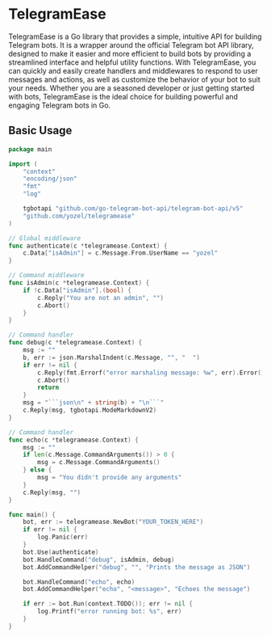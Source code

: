 # TelegramEase

TelegramEase is a Go library that provides a simple, intuitive API for building Telegram bots. It is a wrapper around the official Telegram bot API library, designed to make it easier and more efficient to build bots by providing a streamlined interface and helpful utility functions. With TelegramEase, you can quickly and easily create handlers and middlewares to respond to user messages and actions, as well as customize the behavior of your bot to suit your needs. Whether you are a seasoned developer or just getting started with bots, TelegramEase is the ideal choice for building powerful and engaging Telegram bots in Go.

## Basic Usage

```go
package main

import (
	"context"
	"encoding/json"
	"fmt"
	"log"

	tgbotapi "github.com/go-telegram-bot-api/telegram-bot-api/v5"
	"github.com/yozel/telegramease"
)

// Global middleware
func authenticate(c *telegramease.Context) {
	c.Data["isAdmin"] = c.Message.From.UserName == "yozel"
}

// Command middleware
func isAdmin(c *telegramease.Context) {
	if !c.Data["isAdmin"].(bool) {
		c.Reply("You are not an admin", "")
		c.Abort()
	}
}

// Command handler
func debug(c *telegramease.Context) {
	msg := ""
	b, err := json.MarshalIndent(c.Message, "", "  ")
	if err != nil {
		c.Reply(fmt.Errorf("error marshaling message: %w", err).Error(), "")
		c.Abort()
		return
	}
	msg = "```json\n" + string(b) + "\n```"
	c.Reply(msg, tgbotapi.ModeMarkdownV2)
}

// Command handler
func echo(c *telegramease.Context) {
	msg := ""
	if len(c.Message.CommandArguments()) > 0 {
		msg = c.Message.CommandArguments()
	} else {
		msg = "You didn't provide any arguments"
	}
	c.Reply(msg, "")
}

func main() {
	bot, err := telegramease.NewBot("YOUR_TOKEN_HERE")
	if err != nil {
		log.Panic(err)
	}
	bot.Use(authenticate)
	bot.HandleCommand("debug", isAdmin, debug)
	bot.AddCommandHelper("debug", "", "Prints the message as JSON")

	bot.HandleCommand("echo", echo)
	bot.AddCommandHelper("echo", "<message>", "Echoes the message")

	if err := bot.Run(context.TODO()); err != nil {
		log.Printf("error running bot: %s", err)
	}
}
```
